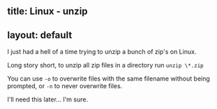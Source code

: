 title: Linux - unzip
---
layout: default
---

I just had a hell of a time trying to unzip a bunch of zip's on Linux.

Long story short, to unzip all zip files in a directory run `unzip \*.zip`

You can use `-o` to overwrite files with the same filename without being
prompted, or `-n` to never overwrite files.

I'll need this later... I'm sure.
